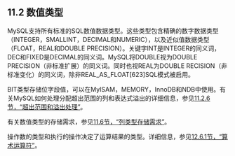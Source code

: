 ## 11.2 数值类型

MySQL支持所有标准的SQL数值数据类型。这些类型包含精确的数字数据类型（INTEGER，SMALLINT，DECIMAL和NUMERIC），以及近似值数据类型（FLOAT，REAL和DOUBLE PRECISION）。关键字INT是INTEGER的同义词，DEC和FIXED是DECIMAL的同义词。MySQL将DOUBLE视为DOUBLE PRECISION（非标准扩展）的同义词。同时也视REAL为DOUBLE RECISION（非标准变化）的同义词，除非REAL_AS_FLOAT[623]SQL模式被启用。

BIT类型存储位字段值，可以在MyISAM，MEMORY，InnoDB和NDB中使用。有关MySQL如何处理分配超出范围的列和表达式溢出的详细信息，参见[11.2.6节，“超出范围和溢出处理”](./11.02.06_Out-of-Range_and_Overflow_Handling.md)。

有关数值类型的存储需求，参见[11.6节，“列类型存储需求”](./11.06.00_Data_Type_Storage_Requirements.md)。

操作数的类型和执行的操作决定了运算结果的类型。详细信息，参见[12.6.1节，“算术运算符”](./12.06.01_Arithmetic_Operators.md)。